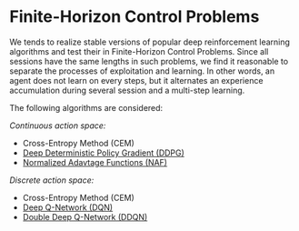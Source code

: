 # Finite-Horizon Control Problems

We tends to realize stable versions of popular deep reinforcement learning algorithms and test their in Finite-Horizon Control Problems. Since all sessions have the same lengths in such problems, we find it reasonable to separate the processes of exploitation and learning. In other words, an agent does not learn on every steps, but it alternates an experience accumulation during several session and a multi-step learning.

The following algorithms are considered:

*Continuous action space:*

- Cross-Entropy Method (CEM)
- [Deep Deterministic Policy Gradient (DDPG)](https://arxiv.org/pdf/1509.02971.pdf)
- [Normalized Adavtage Functions (NAF)](https://arxiv.org/pdf/1603.00748.pdf)

*Discrete action space:*

- Cross-Entropy Method (CEM)
- [Deep Q-Network (DQN)](https://arxiv.org/pdf/1312.5602.pdf)
- [Double Deep Q-Network (DDQN)](https://arxiv.org/pdf/1509.06461.pdf)

